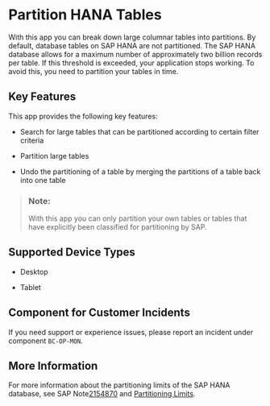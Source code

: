<!-- loioc2af3162057f499c8495352ca364c263 -->

# Partition HANA Tables



With this app you can break down large columnar tables into partitions. By default, database tables on SAP HANA are not partitioned. The SAP HANA database allows for a maximum number of approximately two billion records per table. If this threshold is exceeded, your application stops working. To avoid this, you need to partition your tables in time.



## Key Features

This app provides the following key features:



-   Search for large tables that can be partitioned according to certain filter criteria

-   Partition large tables

-   Undo the partitioning of a table by merging the partitions of a table back into one table


> ### Note:  
> With this app you can only partition your own tables or tables that have explicitly been classified for partitioning by SAP.



<a name="loioc2af3162057f499c8495352ca364c263__supported_devices"/>

## Supported Device Types

-   Desktop

-   Tablet




<a name="loioc2af3162057f499c8495352ca364c263__customer_component"/>

## Component for Customer Incidents

If you need support or experience issues, please report an incident under component `BC-OP-MON`.



<a name="loioc2af3162057f499c8495352ca364c263__section_lyt_4jm_mwb"/>

## More Information

For more information about the partitioning limits of the SAP HANA database, see SAP Note[2154870](https://launchpad.support.sap.com/#/notes/2154870) and [Partitioning Limits](https://help.sap.com/docs/SAP_HANA_PLATFORM/6b94445c94ae495c83a19646e7c3fd56/8dd866a688ec4914a074727a2c800142.html).

